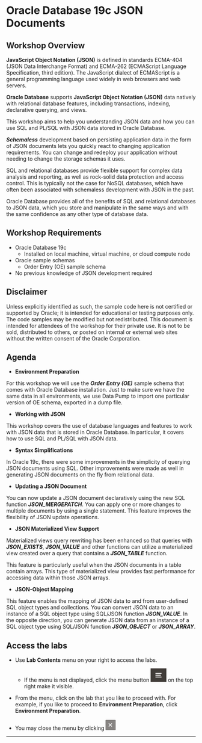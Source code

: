 # Oracle Database 19c JSON Documents

## Workshop Overview

**JavaScript Object Notation (JSON)** is defined in standards ECMA-404 (JSON Data Interchange Format) and ECMA-262 (ECMAScript Language Specification, third edition). The JavaScript dialect of ECMAScript is a general programming language used widely in web browsers and web servers.

**Oracle Database** supports **JavaScript Object Notation (JSON)** data natively with relational database features, including transactions, indexing, declarative querying, and views.

This workshop aims to help you understanding JSON data and how you can use SQL and PL/SQL with JSON data stored in Oracle Database.

***Schemaless*** development based on persisting application data in the form of JSON documents lets you quickly react to changing application requirements. You can change and redeploy your application without needing to change the storage schemas it uses.

SQL and relational databases provide flexible support for complex data analysis and reporting, as well as rock-solid data protection and access control. This is typically not the case for NoSQL databases, which have often been associated with schemaless development with JSON in the past.

Oracle Database provides all of the benefits of SQL and relational databases to JSON data, which you store and manipulate in the same ways and with the same confidence as any other type of database data.

## Workshop Requirements

* Oracle Database 19c
    * Installed on local machine, virtual machine, or cloud compute node
* Oracle sample schemas
    * Order Entry (OE) sample schema
* No previous knowledge of JSON development required

## Disclaimer

Unless explicitly identified as such, the sample code here is not certified or supported by Oracle; it is intended for educational or testing purposes only. The code samples may be modified but not redistributed.
This document is intended for attendees of the workshop for their private use. It is not to be sold, distributed to others, or posted on internal or external web sites without the written consent of the Oracle Corporation.

## Agenda

- **Environment Preparation**

For this workshop we will use the ***Order Entry (OE)*** sample schema that comes with Oracle Database installation. Just to make sure we have the same data in all environments, we use Data Pump to import one particular version of OE schema, exported in a dump file. 

- **Working with JSON**

This workshop covers the use of database languages and features to work with JSON data that is stored in Oracle Database. In particular, it covers how to use SQL and PL/SQL with JSON data. 

- **Syntax Simplifications**

In Oracle 19c, there were some improvements in the simplicity of querying JSON documents using SQL. Other improvements were made as well in generating JSON documents on the fly from relational data. 

- **Updating a JSON Document**

You can now update a JSON document declaratively using the new SQL function ***JSON_MERGEPATCH***. You can apply one or more changes to multiple documents by using a single statement. This feature improves the flexibility of JSON update operations. 

- **JSON Materialized View Support**

Materialized views query rewriting has been enhanced so that queries with ***JSON_EXISTS***, ***JSON_VALUE*** and other functions can utilize a materialized view created over a query that contains a ***JSON_TABLE*** function.

This feature is particularly useful when the JSON documents in a table contain arrays. This type of materialized view provides fast performance for accessing data within those JSON arrays.

- **JSON-Object Mapping**

This feature enables the mapping of JSON data to and from user-defined SQL object types and collections. You can convert JSON data to an instance of a SQL object type using SQL/JSON function ***JSON_VALUE***. In the opposite direction, you can generate JSON data from an instance of a SQL object type using SQL/JSON function ***JSON_OBJECT*** or ***JSON_ARRAY***. 

## Access the labs

- Use **Lab Contents** menu on your right to access the labs.
    - If the menu is not displayed, click the menu button ![](./images/menu-button.png) on the top right  make it visible.

- From the menu, click on the lab that you like to proceed with. For example, if you like to proceed to **Environment Preparation**, click **Environment Preparation**.

- You may close the menu by clicking ![](./images/menu-close.png "")

---
